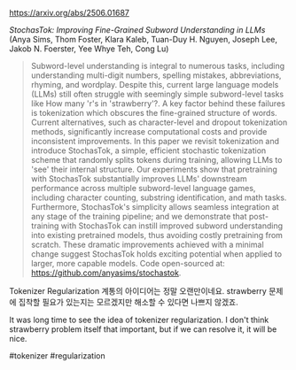 https://arxiv.org/abs/2506.01687

*StochasTok: Improving Fine-Grained Subword Understanding in LLMs* (Anya Sims, Thom Foster, Klara Kaleb, Tuan-Duy H. Nguyen, Joseph Lee, Jakob N. Foerster, Yee Whye Teh, Cong Lu)

> Subword-level understanding is integral to numerous tasks, including understanding multi-digit numbers, spelling mistakes, abbreviations, rhyming, and wordplay. Despite this, current large language models (LLMs) still often struggle with seemingly simple subword-level tasks like How many 'r's in 'strawberry'?. A key factor behind these failures is tokenization which obscures the fine-grained structure of words. Current alternatives, such as character-level and dropout tokenization methods, significantly increase computational costs and provide inconsistent improvements. In this paper we revisit tokenization and introduce StochasTok, a simple, efficient stochastic tokenization scheme that randomly splits tokens during training, allowing LLMs to 'see' their internal structure. Our experiments show that pretraining with StochasTok substantially improves LLMs' downstream performance across multiple subword-level language games, including character counting, substring identification, and math tasks. Furthermore, StochasTok's simplicity allows seamless integration at any stage of the training pipeline; and we demonstrate that post-training with StochasTok can instill improved subword understanding into existing pretrained models, thus avoiding costly pretraining from scratch. These dramatic improvements achieved with a minimal change suggest StochasTok holds exciting potential when applied to larger, more capable models. Code open-sourced at: https://github.com/anyasims/stochastok.

Tokenizer Regularization 계통의 아이디어는 정말 오랜만이네요. strawberry 문제에 집착할 필요가 있는지는 모르겠지만 해소할 수 있다면 나쁘지 않겠죠.

<english>
It was long time to see the idea of tokenizer regularization. I don't think strawberry problem itself that important, but if we can resolve it, it will be nice.
</english>

#tokenizer #regularization 